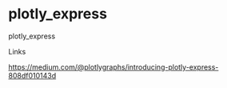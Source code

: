 # plotly_express
plotly_express


Links

https://medium.com/@plotlygraphs/introducing-plotly-express-808df010143d

